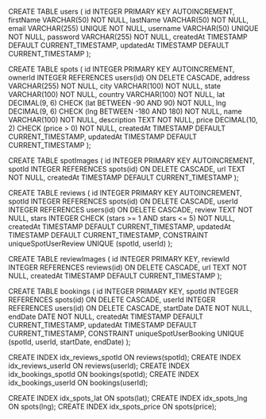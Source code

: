 

CREATE TABLE users (
    id INTEGER PRIMARY KEY AUTOINCREMENT,
    firstName VARCHAR(50) NOT NULL,
    lastName VARCHAR(50) NOT NULL,
    email VARCHAR(255) UNIQUE NOT NULL,
    username VARCHAR(50) UNIQUE NOT NULL,
    password VARCHAR(255) NOT NULL,
    createdAt TIMESTAMP DEFAULT CURRENT_TIMESTAMP,
    updatedAt TIMESTAMP DEFAULT CURRENT_TIMESTAMP
);

CREATE TABLE spots (
    id INTEGER PRIMARY KEY AUTOINCREMENT,
    ownerId INTEGER REFERENCES users(id) ON DELETE CASCADE,
    address VARCHAR(255) NOT NULL,
    city VARCHAR(100) NOT NULL,
    state VARCHAR(100) NOT NULL,
    country VARCHAR(100) NOT NULL,
    lat DECIMAL(9, 6) CHECK (lat BETWEEN -90 AND 90) NOT NULL,
    lng DECIMAL(9, 6) CHECK (lng BETWEEN -180 AND 180) NOT NULL,
    name VARCHAR(100) NOT NULL,
    description TEXT NOT NULL,
    price DECIMAL(10, 2) CHECK (price > 0) NOT NULL,
    createdAt TIMESTAMP DEFAULT CURRENT_TIMESTAMP,
    updatedAt TIMESTAMP DEFAULT CURRENT_TIMESTAMP
);

CREATE TABLE spotImages (
    id INTEGER PRIMARY KEY AUTOINCREMENT,
    spotId INTEGER REFERENCES spots(id) ON DELETE CASCADE,
    url TEXT NOT NULL,
    createdAt TIMESTAMP DEFAULT CURRENT_TIMESTAMP
);

CREATE TABLE reviews (
    id INTEGER PRIMARY KEY AUTOINCREMENT,
    spotId INTEGER REFERENCES spots(id) ON DELETE CASCADE,
    userId INTEGER REFERENCES users(id) ON DELETE CASCADE,
    review TEXT NOT NULL,
    stars INTEGER CHECK (stars >= 1 AND stars <= 5) NOT NULL,
    createdAt TIMESTAMP DEFAULT CURRENT_TIMESTAMP,
    updatedAt TIMESTAMP DEFAULT CURRENT_TIMESTAMP,
    CONSTRAINT uniqueSpotUserReview UNIQUE (spotId, userId)
);

CREATE TABLE reviewImages (
    id INTEGER PRIMARY KEY,
    reviewId INTEGER REFERENCES reviews(id) ON DELETE CASCADE,
    url TEXT NOT NULL,
    createdAt TIMESTAMP DEFAULT CURRENT_TIMESTAMP
);

CREATE TABLE bookings (
    id INTEGER PRIMARY KEY,
    spotId INTEGER REFERENCES spots(id) ON DELETE CASCADE,
    userId INTEGER REFERENCES users(id) ON DELETE CASCADE,
    startDate DATE NOT NULL,
    endDate DATE NOT NULL,
    createdAt TIMESTAMP DEFAULT CURRENT_TIMESTAMP,
    updatedAt TIMESTAMP DEFAULT CURRENT_TIMESTAMP,
    CONSTRAINT uniqueSpotUserBooking UNIQUE (spotId, userId, startDate, endDate)
);

CREATE INDEX idx_reviews_spotId ON reviews(spotId);
CREATE INDEX idx_reviews_userId ON reviews(userId);
CREATE INDEX idx_bookings_spotId ON bookings(spotId);
CREATE INDEX idx_bookings_userId ON bookings(userId);

CREATE INDEX idx_spots_lat ON spots(lat);
CREATE INDEX idx_spots_lng ON spots(lng);
CREATE INDEX idx_spots_price ON spots(price);